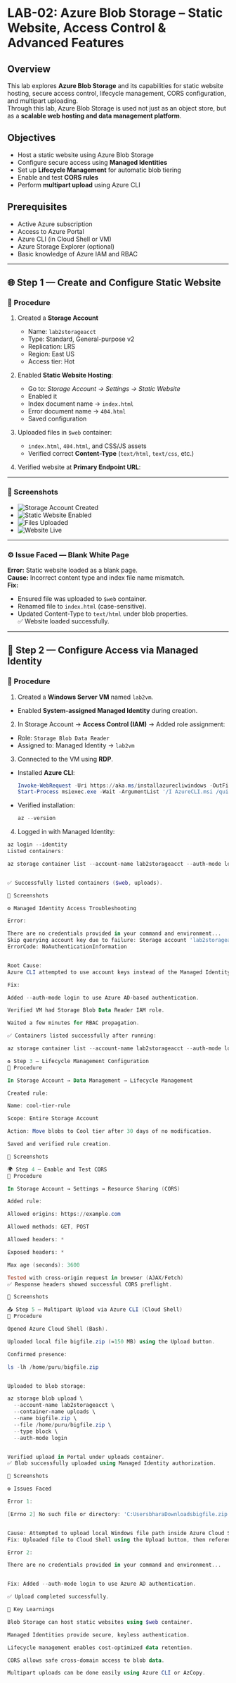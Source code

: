 # LAB-02: Azure Blob Storage – Static Website, Access Control & Advanced Features

## Overview
This lab explores **Azure Blob Storage** and its capabilities for static website hosting, secure access control, lifecycle management, CORS configuration, and multipart uploading.  
Through this lab, Azure Blob Storage is used not just as an object store, but as a **scalable web hosting and data management platform**.

## Objectives
- Host a static website using Azure Blob Storage  
- Configure secure access using **Managed Identities**  
- Set up **Lifecycle Management** for automatic blob tiering  
- Enable and test **CORS rules**  
- Perform **multipart upload** using Azure CLI  

## Prerequisites
- Active Azure subscription  
- Access to Azure Portal  
- Azure CLI (in Cloud Shell or VM)  
- Azure Storage Explorer (optional)  
- Basic knowledge of Azure IAM and RBAC  

---

## 🌐 Step 1 — Create and Configure Static Website

### 🔹 Procedure
1. Created a **Storage Account**  
   - Name: `lab2storageacct`  
   - Type: Standard, General-purpose v2  
   - Replication: LRS  
   - Region: East US  
   - Access tier: Hot  

2. Enabled **Static Website Hosting**:  
   - Go to: *Storage Account → Settings → Static Website*  
   - Enabled it  
   - Index document name → `index.html`  
   - Error document name → `404.html`  
   - Saved configuration  

3. Uploaded files in `$web` container:  
   - `index.html`, `404.html`, and CSS/JS assets  
   - Verified correct **Content-Type** (`text/html`, `text/css`, etc.)  

4. Verified website at **Primary Endpoint URL**:  


---

### 📸 Screenshots
- ![Storage Account Created](screenshots/lab2-storage-created.png)
- ![Static Website Enabled](screenshots/lab2-static-website-enabled.png)
- ![Files Uploaded](screenshots/lab2-files-uploaded.png)
- ![Website Live](screenshots/lab2-site-live.png)

---

### ⚙️ Issue Faced — Blank White Page
**Error:** Static website loaded as a blank page.  
**Cause:** Incorrect content type and index file name mismatch.  
**Fix:**  
- Ensured file was uploaded to `$web` container.  
- Renamed file to `index.html` (case-sensitive).  
- Updated Content-Type to `text/html` under blob properties.  
✅ Website loaded successfully.

---

## 🔑 Step 2 — Configure Access via Managed Identity

### 🔹 Procedure
1. Created a **Windows Server VM** named `lab2vm`.  
- Enabled **System-assigned Managed Identity** during creation.  

2. In Storage Account → **Access Control (IAM)** → Added role assignment:  
- Role: `Storage Blob Data Reader`  
- Assigned to: Managed Identity → `lab2vm`

3. Connected to the VM using **RDP**.  
- Installed **Azure CLI**:
  ```powershell
  Invoke-WebRequest -Uri https://aka.ms/installazurecliwindows -OutFile .\AzureCLI.msi
  Start-Process msiexec.exe -Wait -ArgumentList '/I AzureCLI.msi /quiet'
  ```
- Verified installation:
  ```powershell
  az --version
  ```

4. Logged in with Managed Identity:
```powershell
az login --identity
Listed containers:

az storage container list --account-name lab2storageacct --auth-mode login --output table


✅ Successfully listed containers ($web, uploads).

📸 Screenshots

⚙️ Managed Identity Access Troubleshooting

Error:

There are no credentials provided in your command and environment...
Skip querying account key due to failure: Storage account 'lab2storageacct' not found.
ErrorCode: NoAuthenticationInformation


Root Cause:
Azure CLI attempted to use account keys instead of the Managed Identity token.

Fix:

Added --auth-mode login to use Azure AD-based authentication.

Verified VM had Storage Blob Data Reader IAM role.

Waited a few minutes for RBAC propagation.

✅ Containers listed successfully after running:

az storage container list --account-name lab2storageacct --auth-mode login --output table

♻️ Step 3 — Lifecycle Management Configuration
🔹 Procedure

In Storage Account → Data Management → Lifecycle Management

Created rule:

Name: cool-tier-rule

Scope: Entire Storage Account

Action: Move blobs to Cool tier after 30 days of no modification.

Saved and verified rule creation.

📸 Screenshots

🌍 Step 4 — Enable and Test CORS
🔹 Procedure

In Storage Account → Settings → Resource Sharing (CORS)

Added rule:

Allowed origins: https://example.com

Allowed methods: GET, POST

Allowed headers: *

Exposed headers: *

Max age (seconds): 3600

Tested with cross-origin request in browser (AJAX/Fetch)
✅ Response headers showed successful CORS preflight.

📸 Screenshots

📤 Step 5 — Multipart Upload via Azure CLI (Cloud Shell)
🔹 Procedure

Opened Azure Cloud Shell (Bash).

Uploaded local file bigfile.zip (≈150 MB) using the Upload button.

Confirmed presence:

ls -lh /home/puru/bigfile.zip


Uploaded to blob storage:

az storage blob upload \
  --account-name lab2storageacct \
  --container-name uploads \
  --name bigfile.zip \
  --file /home/puru/bigfile.zip \
  --type block \
  --auth-mode login


Verified upload in Portal under uploads container.
✅ Blob successfully uploaded using Managed Identity authorization.

📸 Screenshots

⚙️ Issues Faced

Error 1:

[Errno 2] No such file or directory: 'C:UsersbharaDownloadsbigfile.zip'


Cause: Attempted to upload local Windows file path inside Azure Cloud Shell (Linux environment).
Fix: Uploaded file to Cloud Shell using the Upload button, then referenced /home/puru/bigfile.zip.

Error 2:

There are no credentials provided in your command and environment...


Fix: Added --auth-mode login to use Azure AD authentication.

✅ Upload completed successfully.

🧩 Key Learnings

Blob Storage can host static websites using $web container.

Managed Identities provide secure, keyless authentication.

Lifecycle management enables cost-optimized data retention.

CORS allows safe cross-domain access to blob data.

Multipart uploads can be done easily using Azure CLI or AzCopy.
